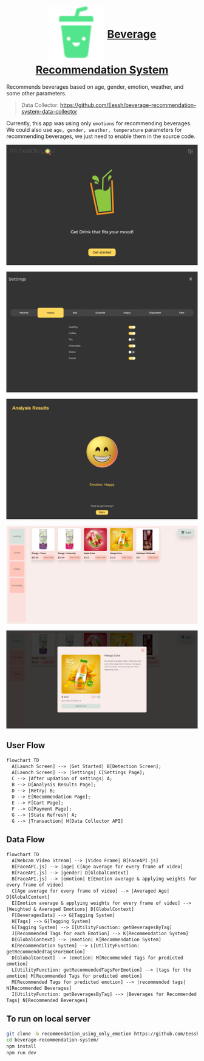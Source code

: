 <h1 align="center">
    <img src="./public/favicons/android-chrome-72x72.png" valign="middle" width="150" height="150" alt="logo" />
    <a href="https://github.com/Eessh/beverage-recommendation-system/tree/recommendation_using_only_emotion">
        <span valign="middle">
                Beverage Recommendation System
        </span>
    </a>
</h1>

Recommends beverages based on age, gender, emotion, weather, and some other parameters.

> Data Collector: https://github.com/Eessh/beverage-recommendation-system-data-collector

Currently, this app was using only `emotions` for recommending beverages. We could also use `age, gender, weather, temperature` parameters for recommending beverages, we just need to enable them in the source code.

![Home Page](./screenshots/home.jpeg)

![Settings Page](./screenshots/settings.jpeg)

![Analysis Results Page](./screenshots/analysisResults.jpeg)

![Recommendation Page](./screenshots/recommendations.jpeg)

![Adding to Cart](./screenshots/addingToCart.jpeg)

## User Flow

```mermaid
flowchart TD
  A[Launch Screen] --> |Get Started| B[Detection Screen];
  A[Launch Screen] --> |Settings| C[Settings Page];
  C --> |After updation of settings| A;
  B --> D[Analysis Results Page];
  D --> |Retry| B;
  D --> E[Recommendation Page];
  E --> F[Cart Page];
  F --> G[Payment Page];
  G --> |State Refresh| A;
  G --> |Transaction| H[Data Collector API]
```

## Data Flow

```mermaid
flowchart TD
  A[Webcam Video Stream] --> |Video Frame| B[FaceAPI.js]
  B[FaceAPI.js] --> |age| C[Age average for every frame of video]
  B[FaceAPI.js] --> |gender| D[GlobalContext]
  B[FaceAPI.js] --> |emotion| E[Emotion average & applying weights for every frame of video]
  C[Age average for every frame of video] --> |Averaged Age| D[GlobalContext]
  E[Emotion average & applying weights for every frame of video] --> |Weighted & Averaged Emotions| D[GlobalContext]
  F[BeveragesData] --> G[Tagging System]
  H[Tags] --> G[Tagging System]
  G[Tagging System] --> I[UtilityFunction: getBeveragesByTag]
  J[Recommended Tags for each Emotion] --> K[Recommendation System]
  D[GlobalContext] --> |emotion| K[Recommendation System]
  K[Recommendation System] --> L[UtilityFunction: getRecommendedTagsForEmotion]
  D[GlobalContext] --> |emotion| M[Recommended Tags for predicted emotion]
  L[UtilityFunction: getRecommendedTagsForEmotion] --> |tags for the emotion| M[Recommended Tags for predicted emotion]
  M[Recommended Tags for predicted emotion] --> |recommended tags| N[Recommended Beverages]
  I[UtilityFunction: getBeveragesByTag] --> |Beverages for Recommended Tags| N[Recommended Beverages]
```

## To run on local server
```bash
git clone -b recommendation_using_only_emotion https://github.com/Eessh/beverage-recommendation-system.git
cd beverage-recommendation-system/
npm install
npm run dev
```
